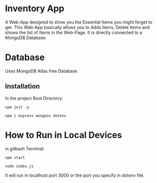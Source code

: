 # Inventory App
A Web-App designed to show you the Essential Items you might forget to get. This Web-App basically allows you to Adds Items, Delete Items and shows the list of Items in the Web-Page. It is directly connected to a MongoDB Database.

# Database
Uses MongoDB Atlas free Database

## Installation
In the project Root Directory:
```
npm init -y
```
```
npm i express mongoos dotenv
```

# How to Run in Local Devices
in gitbash Terminal:<br>
```
npm start
```
```
node index.js
```
It will run in localhost port 3000 or the port you specify in dotenv file.
